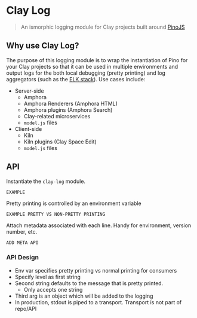 # Clay Log
> An ismorphic logging module for Clay projects built around [PinoJS](https://github.com/pinojs/pino)

## Why use Clay Log?

The purpose of this logging module is to wrap the instantiation of Pino for your Clay projects so that it can be used in multiple environments and output logs for the both local debugging (pretty printing) and log aggregators (such as the [ELK stack](https://www.elastic.co/products)). Use cases include:

- Server-side
  - Amphora
  - Amphora Renderers (Amphora HTML)
  - Amphora plugins (Amphora Search)
  - Clay-related microservices
  - `model.js` files
- Client-side
  - Kiln
  - Kiln plugins (Clay Space Edit)
  - `model.js` files

## API

Instantiate the `clay-log` module.

```
EXAMPLE
```

Pretty printing is controlled by an environment variable
```
EXAMPLE PRETTY VS NON-PRETTY PRINTING
```

Attach metadata associated with each line. Handy for environment, version number, etc.

```
ADD META API
```

### API Design
- Env var specifies pretty printing vs normal printing for consumers
- Specify level as first string
- Second string defaults to the message that is pretty printed.
  - Only accepts one string
- Third arg is an object which will be added to the logging
- In production, stdout is piped to a transport. Transport is not part of repo/API
